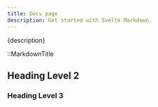 ```yaml
---
title: Docs page
description: Get started with Svelte Markdown.
---
```


<script lang="ts">  
  import { MarkdownTitle } from '$/content/components'
</script>

{description}

::MarkdownTitle

## Heading Level 2

### Heading Level 3
